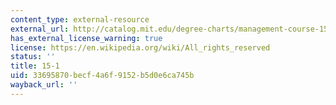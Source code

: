 ```yaml
---
content_type: external-resource
external_url: http://catalog.mit.edu/degree-charts/management-course-15-1/
has_external_license_warning: true
license: https://en.wikipedia.org/wiki/All_rights_reserved
status: ''
title: 15-1
uid: 33695870-becf-4a6f-9152-b5d0e6ca745b
wayback_url: ''
---
```

